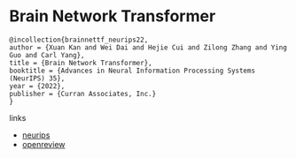 # Brain Network Transformer

```
@incollection{brainnettf_neurips22,
author = {Xuan Kan and Wei Dai and Hejie Cui and Zilong Zhang and Ying Guo and Carl Yang},
title = {Brain Network Transformer},
booktitle = {Advances in Neural Information Processing Systems (NeurIPS) 35},
year = {2022},
publisher = {Curran Associates, Inc.}
}
```

links
- [neurips](https://nips.cc/Conferences/2022/Schedule?showEvent=54219)
- [openreview](https://openreview.net/forum?id=1cJ1cbA6NLN)

